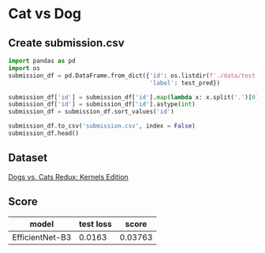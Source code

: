 # Cat vs Dog

## Create submission.csv
```python
import pandas as pd
import os
submission_df = pd.DataFrame.from_dict({'id': os.listdir(f'./data/test'),
                                        'label': test_pred})

submission_df['id'] = submission_df['id'].map(lambda x: x.split('.')[0])
submission_df['id'] = submission_df['id'].astype(int)
submission_df = submission_df.sort_values('id')

submission_df.to_csv('submission.csv', index = False)
submission_df.head()
```
## Dataset
[Dogs vs. Cats Redux: Kernels Edition](https://www.kaggle.com/c/dogs-vs-cats-redux-kernels-edition/data)

## Score
| model | test loss | score |
|---|---|---|
| EfficientNet-B3 | 0.0163 | 0.03763 |

